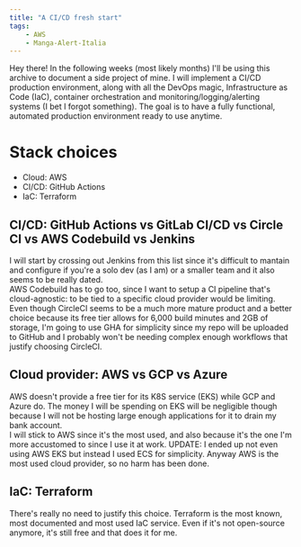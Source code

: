 ```yaml
---
title: "A CI/CD fresh start"
tags:
    - AWS
    - Manga-Alert-Italia
---
```


Hey there! In the following weeks (most likely months) I'll be using this archive to document a side project of mine. I will implement a CI/CD production environment, along with all the DevOps magic, Infrastructure as Code (IaC), container orchestration and monitoring/logging/alerting systems (I bet I forgot something). The goal is to have a fully functional, automated production environment ready to use anytime. 

# Stack choices
- Cloud: AWS
- CI/CD: GitHub Actions
- IaC: Terraform

## CI/CD: GitHub Actions vs GitLab CI/CD vs Circle CI vs AWS Codebuild vs Jenkins
I will start by crossing out Jenkins from this list since it's difficult to mantain and configure if you're a solo dev (as I am) or a smaller team and it also seems to be really dated. <br>
AWS Codebuild has to go too, since I want to setup a CI pipeline that's cloud-agnostic: to be tied to a specific cloud provider would be limiting. <br>
Even though CircleCI seems to be a much more mature product and a better choice because its free tier allows for 6,000 build minutes and 2GB of storage, I'm going to use GHA for simplicity since my repo will be uploaded to GitHub and I probably won't be needing complex enough workflows that justify choosing CircleCI. 

## Cloud provider: AWS vs GCP vs Azure
AWS doesn't provide a free tier for its K8S service (EKS) while GCP and Azure do. The money I will be spending on EKS will be negligible though because I will not be hosting large enough applications for it to drain my bank account. <br>
I will stick to AWS since it's the most used, and also because it's the one I'm more accustomed to since I use it at work. 
UPDATE: I ended up not even using AWS EKS but instead I used ECS for simplicity. Anyway AWS is the most used cloud provider, so no harm has been done. 

## IaC: Terraform
There's really no need to justify this choice. Terraform is the most known, most documented and most used IaC service. Even if it's not open-source anymore, it's still free and that does it for me. 

